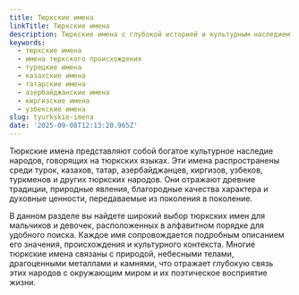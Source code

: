 ```yaml
---
title: Тюркские имена
linkTitle: Тюркские имена
description: Тюркские имена с глубокой историей и культурным наследием. Откройте для себя красоту и значение имен тюркского происхождения для мальчиков и девочек.
keywords:
  - тюркские имена
  - имена тюркского происхождения
  - турецкие имена
  - казахские имена
  - татарские имена
  - азербайджанские имена
  - киргизские имена
  - узбекские имена
slug: tyurkskie-imena
date: '2025-09-08T12:13:20.965Z'
---
```


Тюркские имена представляют собой богатое культурное наследие народов, говорящих на тюркских языках. Эти имена распространены среди турок, казахов, татар, азербайджанцев, киргизов, узбеков, туркменов и других тюркских народов. Они отражают древние традиции, природные явления, благородные качества характера и духовные ценности, передаваемые из поколения в поколение.

В данном разделе вы найдете широкий выбор тюркских имен для мальчиков и девочек, расположенных в алфавитном порядке для удобного поиска. Каждое имя сопровождается подробным описанием его значения, происхождения и культурного контекста. Многие тюркские имена связаны с природой, небесными телами, драгоценными металлами и камнями, что отражает глубокую связь этих народов с окружающим миром и их поэтическое восприятие жизни.
